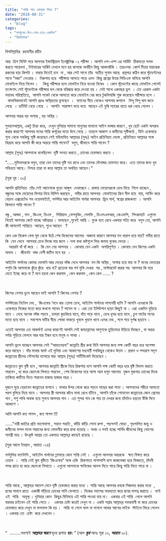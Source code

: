 ```yaml
---
title: "শান্তি পাব কোথায় গিয়ে ?"
date: "2018-08-31"
categories: 
  - "blog"
tags: 
  - "ফাগুনের-দিন-শেষ-হবে-একদিন"
  - "রিমাইন্ডার"
---
```


বিসমিল্লাহির  রহমানীর রহীম

আর  ত্রিশ মিনিট পরে আপনার ইন্ডাস্ট্রিয়াল ইলেক্ট্রনিক্স -২ পরীক্ষা । আপনি ওপ-এম্প এর সার্কিট  ঠিকমতো সলভ করতে পারেননা , টাইমারের সার্কিট দেখলে মনে হয় কাগজে অর্থহীন কিছু আকাআঁকি । তারওপর  কোর্স টিচার মারাত্মক রকমের হাড় কিপটা । নাম্বার দিতেই চান  না , আর সেই সাথে তাঁর  অতীত সুনাম আছে  প্রশ্নপত্র কঠিন করে স্টুডেন্টদের সাথে “মজা” নেওয়ার ।  নিরুপায় হয়ে  পরীক্ষায় আসতে পারে এমন  কিছু প্রশ্নের উত্তর পিডিএফ বানিয়ে আপনি মোবাইলে নিয়ে নিলেন ।    কিন্তু পরীক্ষার হলে মোবাইল নিয়ে যাওয়া নিষেধ  । কোন স্টুডেন্টের কাছে মোবাইল পেলেই তৎক্ষণাৎ সেই স্টুডেন্টকে পরীক্ষার হল থেকে বহিষ্কার করে দেওয়া হয় । সেই সাথে একবছর ড্রপ  । তো এরকম একটা ভয়াবহ পরিস্থতিতে,  আপনি পকেট থেকে আলতো করে মোবাইল বের করে টুকলিবাজি শুরু করেছেন পরীক্ষার হলে ।  স্বাভাবিকভাবেই আপনি প্রচণ্ড অস্থিরতায় ভুগছেন  ।  ফ্যানের নীচে থেকেও আপনার কপালে   বিন্দু বিন্দু ঘাম জমে  গেছে  । হার্টবিট বেড়ে গেছে  ।  আপনি  সারাক্ষণ ভয়ে ভয়ে  আছেন এই বুঝি স্যারের হাতে ধরা খেয়ে গেলেন ।

আপনার অন্তর বড় অশান্ত , বড় অস্থির ।

সুবহানআল্লাহ, একটু চিন্তা করে,  দেখুন দুনিয়ার সামান্য মানুষের বানানো আইন ভাঙ্গার কারণে , খুব ছোট একটা অপরাধ করার কারণেই আপনার মনের শান্তি কর্পূরের মতো উবে গেছে । তাহলে আকাশ ও জমীনের সৃষ্টিকর্তা , যিনি একেবারে শূন্য থেকে সবকিছু সৃষ্টি করেছেন সেই মহিমান্বিত আল্লাহর (সুবঃ) আইন প্রতিনিয়ত ভেঙ্গে , প্রতিনিয়ত আল্লাহর সঙ্গে বিদ্রোহ করে আপনি কী করে অন্তরে শান্তি পাবেন?  বলুন, কীভাবে শান্তি পাবেন ?

আল্লাহ (সুবঃ) আপনাকে বলেছিলেন  দৃষ্টি সংযত করতে , চোখের হেফাজত করতে ।

"......মুমিনদেরকে বলুন, তারা যেন তাদের দৃষ্টি নত রাখে এবং তাদের যৌনাঙ্গর হেফাযত করে। এতে তাদের জন্য খুব পবিত্রতা আছে। নিশ্চয় তারা যা করে আল্লাহ তা অবহিত আছেন।"

(সূরা নূর : ৩০)

আপনি প্রতিনিয়ত  তাঁর সেই আদেশকে বুড়ো আঙ্গুল  দেখাচ্ছেন । রাস্তায় মেয়েদেরকে চোখ দিয়ে  গিলে খাচ্ছেন ,  বন্ধুদের সঙ্গে মেয়েদের ফিগার নিয়ে থিসিস করছেন ,  গভীর রাতে আপনার  মোবাইলের স্ক্রিন নীল হয়ে  যায়, সার্ফিং করে বেড়ান এক্সরেটেড সব ওয়েবসাইটে, পর্নস্টার আর আইটেম গার্লরা আপনার  ড্রিম গার্ল, স্বপ্নের রাজকন্যা  । আপনি কিভাবে শান্তি পাবেন ?

বন্ধু , আড্ডা , গান , জিএফ, বিএফ ,  সিরিয়াল ,ফেসবুকিং, সেলফি , ডিএসএলআর, কেএফসি,  পিৎজাহাট  এগুলো নিয়েই আপনার কেটে যাচ্ছে অষ্টপ্রহর । ভাবছেন ,সুখেই আছি । বুকে হাত রেখে একবার সত্যি করে  বলুন তো, আপনি কী আসলেই শান্তিতে  আছেন, সুখে আছেন   ?

কেন এক বিকেল বেলা ঘুম থেকে উঠে শেষ বিকেলের আলোয়  অজানা কারণে আপনার মন খারাপ হয়ে যায়? গভীর রাতে কি  যেন ভেবে  আপনার চোখ ভিজে যায় জলে । দলা বাধা কষ্টগুলে ভিড় জমায় বুকের ভেতর ।   অন্তরটা খাঁ খাঁ করে  ।  কি যেন নেয় আপনার ।  কোথায় যেন একটা  অপরিপূর্ণতা । কোথায় যেন কিসের একটা অভাব ।   জীবনটা  বড্ড বেশী জটিল মনে হয়  ।

আইটেম গার্লদের কোমর দোলানি আর দেহের ভাঁজ দেখে আপনার  মন কি অস্থির , অশান্ত হয়ে যায় না ? মনের ভেতরের পশুটা কি আপনাকে কুঁরে কুঁরে  খায় না? প্রত্যেক বার পর্ন মুভি দেখার  পর , মাস্টারবেট করার পর  আপনার কি মরে  যেতে ইচ্ছে করে না ? মনে হয়না কেন করলাম , কেন করলাম , কেন কেন ...... ?

 

কিসের নেশায় ডুবে আছেন ভাই আপনি ? কিসের নেশায় ?

পর্নস্টারের নিটোল দেহ ,  জিএফের ‘মনে ঝড় তোলা চোখ, আইটেম গার্লদের লাস্যময়ী হাসি ? আপনি এদেরকে কি একেবারে নিজের মতো করে কখনো পাবেন ? পাবেন না । এরা তো ইলিউশান ছাড়া কিছুই না । এরা একদিন বুড়িয়ে যাবে । দেহে অনেক ভাঁজ পড়বে , চামড়া কুচকিয়ে যাবে, দাঁত পড়ে যাবে , চোখ ধূসর হয়ে যাবে , চুল পাটের শনের মতো হয়ে যাবে । সবশেষে মাটির নীচে পোকা মাকড়ে খুবলে খুবলে খাবে এদের দেহ , গলে পচে দুর্গন্ধ ছড়াবে ।

এতেই আপনার এত আকর্ষণ! এদের কারণেই আপনি সেই জাহান্নামের আগুণকে তুড়িমেরে উড়িয়ে দিচ্ছেন , যা অন্তর পর্যন্ত পুড়িয়ে ফেলবে আর যার ইন্ধন হবে মানুষ ও পাথর ।

আপনি ভুলে যাচ্ছেন আপনার সেই “আয়তনয়না” জান্নাতি স্ত্রীর কথা যিনি আপনার জন্য লক্ষ কোটি বছর ধরে অপেক্ষা করে আছেন । যাঁর মাথার স্কার্ফ এই দুনিয়া এবং আকাশের মধ্যবর্তী সবকিছুর থেকেও উত্তম । প্রবাল ও পদ্মরাগ সদৃশ জান্নাতের স্ত্রীদের সৌন্দর্যের ব্যাপারে স্বয়ং আল্লাহ (সুবঃ) সার্টিফিকেট দিয়েছেন ।

জান্নাতেও ঝুম বৃষ্টি হবে , আপনার জান্নাতি স্ত্রীকে নিয়ে রিকশায় বসে আপনি লক্ষ কোটি বছর ধরে বৃষ্টি বিলাস করতে পারবেন , হা করে জ্যোৎস্না গিলতে পারবেন , শেষ বিকেলের মরে আসা নরম হলুদ আলোয়  দুজন দুজনার চোখের দিকে তাকিয়ে কাটিয়ে দিতে পারবেন হাজার হাজার বছর ।

দুজনে ঘুরে বেড়াবেন জান্নাতের বাগানে । মাথার উপর থেকে ঝরে পড়বে গাছের ঝরা পাতা । আপনাদের শরীরে আলতো পরশ বুলিয়ে দিয়ে যাবে । আপনার স্ত্রী আপনার কাঁধে মাথা রেখে হাঁটবে , আপনি তাঁকে শোনাবেন জান্নাতের কোন প্রেমের গান , পশু পাখি অবাক হয়ে শুনবে আপনার গান । এত সুন্দর গান কে গায় তা দেখার জন্য চাঁদটাও হয়তো উঁকি দিবে আকাশে ।

আমি আপনি কত পাগল , কত পাগল !!!

......"নারী জাতির প্রতি ভালোবাসা , সন্তান সন্ততি , কাঁড়ি কাঁড়ি সোনা রুপা , পছন্দসই ঘোড়া , গৃহপালিত জন্তু ও জমীনের ফসল মানব সন্তানের জন্য লোভনীয় করে রাখা হয়েছে । অথচ এ সবই হচ্ছে পার্থিব জীবনের কিছু ভোগের সামগ্রী মাত্র । উৎকৃষ্ট আশ্রয় তো একমাত্র আল্লাহ্‌র কাছেই রয়েছে ।

(সুরা আলে ইমরান , আয়াত -১৪)

পর্নমুভির ফ্যান্টাসি , আইটেম গার্লদের গ্ল্যামারে কোন শান্তি নেই ।  এগুলো আপনার অন্তরকে   ক্ষত বিক্ষত করে তোলে  ।  শান্তি নেই ঝুম বৃষ্টিতে ‘জিএফের” সঙ্গে একি  রিকশাতে পাশাপাশি বসে কাকভেজা হয়ে ভিজাতে, চাঁদনী  পসর রাতে হা করে জ্যোৎস্না গিলাতে । এগুলো আপনাকে ক্ষনিকের আনন্দ দিতে পারে কিন্তু শান্তি দিতে পারে না ।

 

শান্তি আছে , আল্লাহর আদেশ মেনে দৃষ্টি হেফাজত করার মধ্যে । শান্তি আছে আপনার রবকে সিজদাহ করার মধ্যে  , রবের সামনে রাতে  একাকী দাঁড়িয়ে চোখের পানি ফেলাতে । নিজের নফসের অবাধ্যতা করে রবের দাসত্ব করাতে ।  ভাই এই  শান্তি   অমূল্য । দুনিয়ার কোন  কিছুর বিনিময়ে এই শান্তি পাওয়া যায় না।  একবার এই শান্তি  পেলে আপনি বারবার চাইবেন এই শান্তি পেতে ।   একবার চেষ্টা করেই দেখুন না । একটা সপ্তাহ আল্লাহ্‌র নফরমানী না করে চোখের হেফাজত করে দেখুন না ফলাফল কি হয় ।  শান্তি না পেলে ভাল না লাগলে আবার আগের লাইফ  স্টাইলে ফিরে গেলেন । একবার তো  চেষ্টা  করে দেখবেন ।

 

“  .........অবশ্যই _**আল্লাহর স্মরণে**_ হৃদয় প্রশান্ত _**হয়**_।” (আল _**কুর**_'আনঃ সূরা ১৩, _**আয়াত**_ ২৮).
